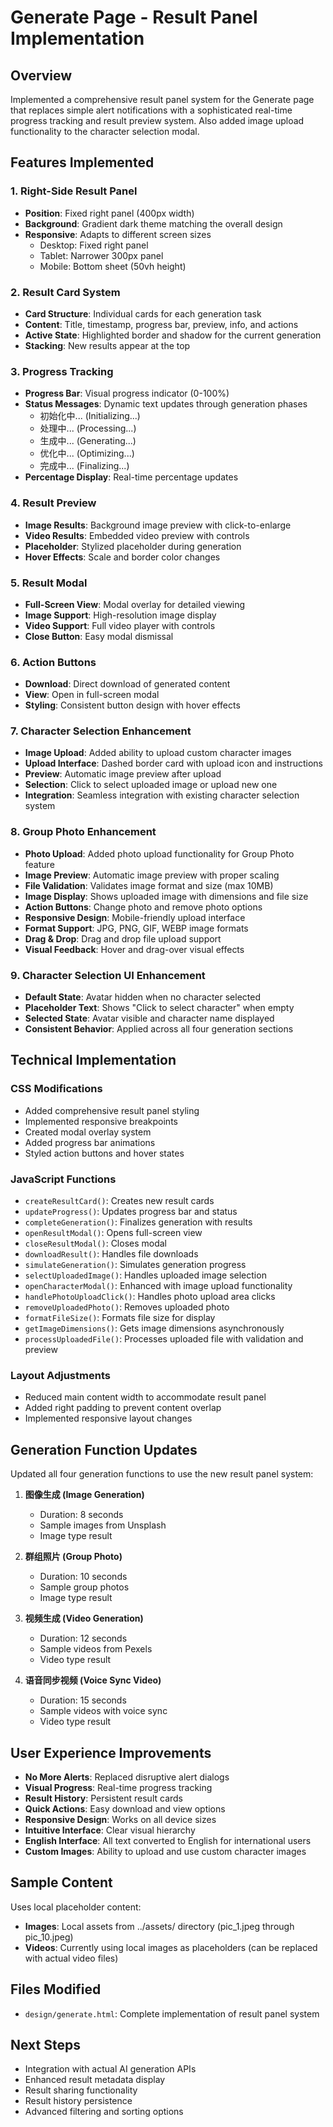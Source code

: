 # Generate Page - Result Panel Implementation

## Overview
Implemented a comprehensive result panel system for the Generate page that replaces simple alert notifications with a sophisticated real-time progress tracking and result preview system. Also added image upload functionality to the character selection modal.

## Features Implemented

### 1. Right-Side Result Panel
- **Position**: Fixed right panel (400px width)
- **Background**: Gradient dark theme matching the overall design
- **Responsive**: Adapts to different screen sizes
  - Desktop: Fixed right panel
  - Tablet: Narrower 300px panel
  - Mobile: Bottom sheet (50vh height)

### 2. Result Card System
- **Card Structure**: Individual cards for each generation task
- **Content**: Title, timestamp, progress bar, preview, info, and actions
- **Active State**: Highlighted border and shadow for the current generation
- **Stacking**: New results appear at the top

### 3. Progress Tracking
- **Progress Bar**: Visual progress indicator (0-100%)
- **Status Messages**: Dynamic text updates through generation phases
  - 初始化中... (Initializing...)
  - 处理中... (Processing...)
  - 生成中... (Generating...)
  - 优化中... (Optimizing...)
  - 完成中... (Finalizing...)
- **Percentage Display**: Real-time percentage updates

### 4. Result Preview
- **Image Results**: Background image preview with click-to-enlarge
- **Video Results**: Embedded video preview with controls
- **Placeholder**: Stylized placeholder during generation
- **Hover Effects**: Scale and border color changes

### 5. Result Modal
- **Full-Screen View**: Modal overlay for detailed viewing
- **Image Support**: High-resolution image display
- **Video Support**: Full video player with controls
- **Close Button**: Easy modal dismissal

### 6. Action Buttons
- **Download**: Direct download of generated content
- **View**: Open in full-screen modal
- **Styling**: Consistent button design with hover effects

### 7. Character Selection Enhancement
- **Image Upload**: Added ability to upload custom character images
- **Upload Interface**: Dashed border card with upload icon and instructions
- **Preview**: Automatic image preview after upload
- **Selection**: Click to select uploaded image or upload new one
- **Integration**: Seamless integration with existing character selection system

### 8. Group Photo Enhancement
- **Photo Upload**: Added photo upload functionality for Group Photo feature
- **Image Preview**: Automatic image preview with proper scaling
- **File Validation**: Validates image format and size (max 10MB)
- **Image Display**: Shows uploaded image with dimensions and file size
- **Action Buttons**: Change photo and remove photo options
- **Responsive Design**: Mobile-friendly upload interface
- **Format Support**: JPG, PNG, GIF, WEBP image formats
- **Drag & Drop**: Drag and drop file upload support
- **Visual Feedback**: Hover and drag-over visual effects

### 9. Character Selection UI Enhancement
- **Default State**: Avatar hidden when no character selected
- **Placeholder Text**: Shows "Click to select character" when empty
- **Selected State**: Avatar visible and character name displayed
- **Consistent Behavior**: Applied across all four generation sections

## Technical Implementation

### CSS Modifications
- Added comprehensive result panel styling
- Implemented responsive breakpoints
- Created modal overlay system
- Added progress bar animations
- Styled action buttons and hover states

### JavaScript Functions
- `createResultCard()`: Creates new result cards
- `updateProgress()`: Updates progress bar and status
- `completeGeneration()`: Finalizes generation with results
- `openResultModal()`: Opens full-screen view
- `closeResultModal()`: Closes modal
- `downloadResult()`: Handles file downloads
- `simulateGeneration()`: Simulates generation progress
- `selectUploadedImage()`: Handles uploaded image selection
- `openCharacterModal()`: Enhanced with image upload functionality
- `handlePhotoUploadClick()`: Handles photo upload area clicks
- `removeUploadedPhoto()`: Removes uploaded photo
- `formatFileSize()`: Formats file size for display
- `getImageDimensions()`: Gets image dimensions asynchronously
- `processUploadedFile()`: Processes uploaded file with validation and preview

### Layout Adjustments
- Reduced main content width to accommodate result panel
- Added right padding to prevent content overlap
- Implemented responsive layout changes

## Generation Function Updates
Updated all four generation functions to use the new result panel system:

1. **图像生成 (Image Generation)**
   - Duration: 8 seconds
   - Sample images from Unsplash
   - Image type result

2. **群组照片 (Group Photo)**
   - Duration: 10 seconds
   - Sample group photos
   - Image type result

3. **视频生成 (Video Generation)**
   - Duration: 12 seconds
   - Sample videos from Pexels
   - Video type result

4. **语音同步视频 (Voice Sync Video)**
   - Duration: 15 seconds
   - Sample videos with voice sync
   - Video type result

## User Experience Improvements
- **No More Alerts**: Replaced disruptive alert dialogs
- **Visual Progress**: Real-time progress tracking
- **Result History**: Persistent result cards
- **Quick Actions**: Easy download and view options
- **Responsive Design**: Works on all device sizes
- **Intuitive Interface**: Clear visual hierarchy
- **English Interface**: All text converted to English for international users
- **Custom Images**: Ability to upload and use custom character images

## Sample Content
Uses local placeholder content:
- **Images**: Local assets from ../assets/ directory (pic_1.jpeg through pic_10.jpeg)
- **Videos**: Currently using local images as placeholders (can be replaced with actual video files)

## Files Modified
- `design/generate.html`: Complete implementation of result panel system

## Next Steps
- Integration with actual AI generation APIs
- Enhanced result metadata display
- Result sharing functionality
- Result history persistence
- Advanced filtering and sorting options 